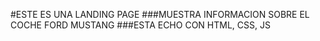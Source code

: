 #ESTE ES UNA LANDING PAGE 
###MUESTRA INFORMACION SOBRE EL COCHE FORD MUSTANG 
###ESTA ECHO CON HTML, CSS, JS
